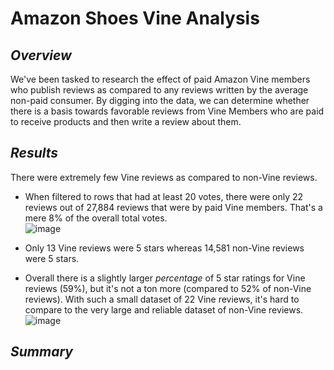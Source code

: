 # Amazon Shoes Vine Analysis

## *Overview*
We've been tasked to research the effect of paid Amazon Vine members who publish reviews as compared to any reviews written by the average non-paid consumer. By digging into the data, we can determine whether there is a basis towards favorable reviews from Vine Members who are paid to receive products and then write a review about them.

## *Results*
There were extremely few Vine reviews as compared to non-Vine reviews. 
* When filtered to rows that had at least 20 votes, there were only 22 reviews out of 27,884 reviews that were by paid Vine members. That's a mere 8% of the overall total votes. <br/> 
![image](https://user-images.githubusercontent.com/87578449/144718884-aa7aa5ba-b23b-45dc-b3a2-df8a47555184.png)

* Only 13 Vine reviews were 5 stars whereas 14,581 non-Vine reviews were 5 stars. 
* Overall there is a slightly larger *percentage* of 5 star ratings for Vine reviews (59%), but it's not a ton more (compared to 52% of non-Vine reviews). With such a small dataset of 22 Vine reviews, it's hard to compare to the very large and reliable dataset of non-Vine reviews.
![image](https://user-images.githubusercontent.com/87578449/144718555-74151353-54d0-4662-b4f4-fd0d8f3f3e2e.png)


## *Summary*



